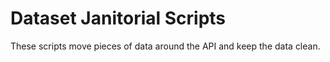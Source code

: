 # Dataset Janitorial Scripts

These scripts move pieces of data around the API and keep the data clean.

